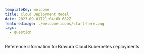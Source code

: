 ```yaml
---
templateKey: welcome
title: Cloud Deployment Model
date: 2023-09-01T21:04:00.682Z
featuredimage: ./welcome-icons/start-here.png
tags:
  - question
---
```


Reference information for Bravura Cloud Kubernetes deployments

